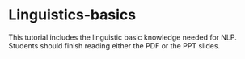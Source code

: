 # Linguistics-basics
This tutorial includes the linguistic basic knowledge needed for NLP. Students should finish reading either the PDF or the PPT slides.

